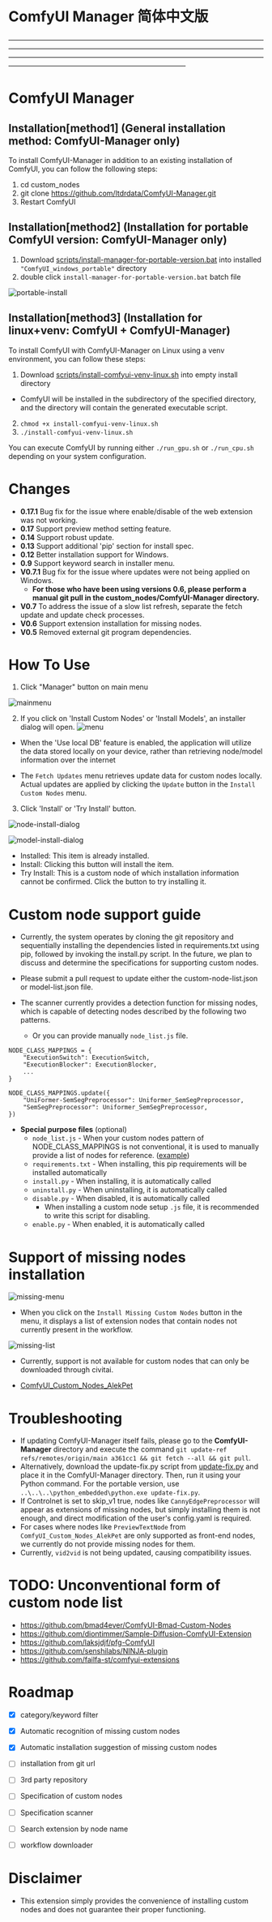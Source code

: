 # ComfyUI Manager 简体中文版



—————————————————————————————————————————————————————————————————————————————————————————————————————————————————————————————————————

# ComfyUI Manager

## Installation[method1] (General installation method: ComfyUI-Manager only)

To install ComfyUI-Manager in addition to an existing installation of ComfyUI, you can follow the following steps:

1. cd custom_nodes
2. git clone https://github.com/ltdrdata/ComfyUI-Manager.git
3. Restart ComfyUI


## Installation[method2] (Installation for portable ComfyUI version: ComfyUI-Manager only)

1. Download [scripts/install-manager-for-portable-version.bat](https://github.com/ltdrdata/ComfyUI-Manager/raw/main/scripts/install-manager-for-portable-version.bat) into installed `"ComfyUI_windows_portable"` directory
2. double click `install-manager-for-portable-version.bat` batch file

![portable-install](misc/portable-install.png)


## Installation[method3] (Installation for linux+venv: ComfyUI + ComfyUI-Manager)

To install ComfyUI with ComfyUI-Manager on Linux using a venv environment, you can follow these steps:

1. Download [scripts/install-comfyui-venv-linux.sh](https://github.com/ltdrdata/ComfyUI-Manager/raw/main/scripts/install-comfyui-venv-linux.sh) into empty install directory
- ComfyUI will be installed in the subdirectory of the specified directory, and the directory will contain the generated executable script.
2. `chmod +x install-comfyui-venv-linux.sh`
3. `./install-comfyui-venv-linux.sh`


You can execute ComfyUI by running either `./run_gpu.sh` or `./run_cpu.sh` depending on your system configuration.



# Changes
* **0.17.1** Bug fix for the issue where enable/disable of the web extension was not working.
* **0.17** Support preview method setting feature.
* **0.14** Support robust update.
* **0.13** Support additional 'pip' section for install spec.
* **0.12** Better installation support for Windows.
* **0.9** Support keyword search in installer menu.
* **V0.7.1** Bug fix for the issue where updates were not being applied on Windows.
  * **For those who have been using versions 0.6, please perform a manual git pull in the custom_nodes/ComfyUI-Manager directory.**
* **V0.7** To address the issue of a slow list refresh, separate the fetch update and update check processes.
* **V0.6** Support extension installation for missing nodes.
* **V0.5** Removed external git program dependencies.


# How To Use

1. Click "Manager" button on main menu

![mainmenu](misc/main.png)


2. If you click on 'Install Custom Nodes' or 'Install Models', an installer dialog will open.
![menu](misc/menu.jpg)

* When the 'Use local DB' feature is enabled, the application will utilize the data stored locally on your device, rather than retrieving node/model information over the internet

* The ```Fetch Updates``` menu retrieves update data for custom nodes locally. Actual updates are applied by clicking the ```Update``` button in the ```Install Custom Nodes``` menu.

3. Click 'Install' or 'Try Install' button.

![node-install-dialog](misc/custom-nodes.png)

![model-install-dialog](misc/models.png)

* Installed: This item is already installed.
* Install: Clicking this button will install the item.
* Try Install: This is a custom node of which installation information cannot be confirmed. Click the button to try installing it.


# Custom node support guide

* Currently, the system operates by cloning the git repository and sequentially installing the dependencies listed in requirements.txt using pip, followed by invoking the install.py script. In the future, we plan to discuss and determine the specifications for supporting custom nodes.

* Please submit a pull request to update either the custom-node-list.json or model-list.json file.

* The scanner currently provides a detection function for missing nodes, which is capable of detecting nodes described by the following two patterns.
  * Or you can provide manually `node_list.js` file. 

```
NODE_CLASS_MAPPINGS = {
    "ExecutionSwitch": ExecutionSwitch,
    "ExecutionBlocker": ExecutionBlocker,
    ...
}

NODE_CLASS_MAPPINGS.update({
    "UniFormer-SemSegPreprocessor": Uniformer_SemSegPreprocessor,
    "SemSegPreprocessor": Uniformer_SemSegPreprocessor,
})
```

* **Special purpose files** (optional)
  * `node_list.js` - When your custom nodes pattern of NODE_CLASS_MAPPINGS is not conventional, it is used to manually provide a list of nodes for reference. ([example](https://github.com/melMass/comfy_mtb/raw/main/node_list.json))
  * `requirements.txt` - When installing, this pip requirements will be installed automatically 
  * `install.py` - When installing, it is automatically called
  * `uninstall.py` - When uninstalling, it is automatically called
  * `disable.py` - When disabled, it is automatically called
    * When installing a custom node setup `.js` file, it is recommended to write this script for disabling.
  * `enable.py` - When enabled, it is automatically called


# Support of missing nodes installation

![missing-menu](misc/missing-menu.png)

* When you click on the ```Install Missing Custom Nodes``` button in the menu, it displays a list of extension nodes that contain nodes not currently present in the workflow.

![missing-list](misc/missing-list.png)

* Currently, support is not available for custom nodes that can only be downloaded through civitai.

* [ComfyUI_Custom_Nodes_AlekPet](https://github.com/AlekPet/ComfyUI_Custom_Nodes_AlekPet)


# Troubleshooting
* If updating ComfyUI-Manager itself fails, please go to the **ComfyUI-Manager** directory and execute the command `git update-ref refs/remotes/origin/main a361cc1 && git fetch --all && git pull`.
 * Alternatively, download the update-fix.py script from [update-fix.py](https://github.com/ltdrdata/ComfyUI-Manager/raw/main/scripts/update-fix.py) and place it in the ComfyUI-Manager directory. Then, run it using your Python command.
   For the portable version, use `..\..\..\python_embedded\python.exe update-fix.py`.
* If Controlnet is set to skip_v1 true, nodes like `CannyEdgePreprocessor` will appear as extensions of missing nodes, but simply installing them is not enough, and direct modification of the user's config.yaml is required.
* For cases where nodes like `PreviewTextNode` from `ComfyUI_Custom_Nodes_AlekPet` are only supported as front-end nodes, we currently do not provide missing nodes for them.
* Currently, `vid2vid` is not being updated, causing compatibility issues.


# TODO: Unconventional form of custom node list

* https://github.com/bmad4ever/ComfyUI-Bmad-Custom-Nodes
* https://github.com/diontimmer/Sample-Diffusion-ComfyUI-Extension
* https://github.com/laksjdjf/pfg-ComfyUI
* https://github.com/senshilabs/NINJA-plugin
* https://github.com/failfa-st/comfyui-extensions

# Roadmap

- [x] category/keyword filter
- [x] Automatic recognition of missing custom nodes
- [x] Automatic installation suggestion of missing custom nodes
- [ ] installation from git url 
- [ ] 3rd party repository
- [ ] Specification of custom nodes
- [ ] Specification scanner
- [ ] Search extension by node name
- [ ] workflow downloader


# Disclaimer

* This extension simply provides the convenience of installing custom nodes and does not guarantee their proper functioning.

